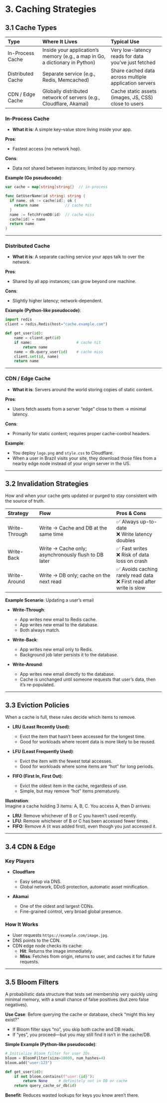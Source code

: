# 3. Caching Strategies

## 3.1 Cache Types

| Type | Where It Lives | Typical Use |
|:---|:---|:---|
| In-Process Cache | Inside your application’s memory (e.g., a map in Go, a dictionary in Python) | Very low-latency reads for data you’ve just fetched |
| Distributed Cache | Separate service (e.g., Redis, Memcached) | Share cached data across multiple application servers |
| CDN / Edge Cache | Globally distributed network of servers (e.g., Cloudflare, Akamai) | Cache static assets (images, JS, CSS) close to users |

### In-Process Cache

- **What it is**: A simple key–value store living inside your app.

**Pros**:
- Fastest access (no network hop).

**Cons**:
- Data not shared between instances; limited by app memory.

**Example (Go pseudocode)**:
```go
var cache = map[string]string{}  // in-process

func GetUserName(id string) string {
  if name, ok := cache[id]; ok {
    return name            // cache hit
  }
  name := fetchFromDB(id)  // cache miss
  cache[id] = name
  return name
}
```

---

### Distributed Cache

- **What it is**: A separate caching service your apps talk to over the network.

**Pros**:
- Shared by all app instances; can grow beyond one machine.

**Cons**:
- Slightly higher latency; network-dependent.

**Example (Python-like pseudocode)**:
```python
import redis
client = redis.Redis(host="cache.example.com")

def get_user(id):
    name = client.get(id)
    if name:                    # cache hit
        return name
    name = db.query_user(id)    # cache miss
    client.set(id, name)
    return name
```

---

### CDN / Edge Cache

- **What it is**: Servers around the world storing copies of static content.

**Pros**:
- Users fetch assets from a server “edge” close to them → minimal latency.

**Cons**:
- Primarily for static content; requires proper cache-control headers.

**Example**:
- You deploy `logo.png` and `style.css` to Cloudflare.
- When a user in Brazil visits your site, they download those files from a nearby edge node instead of your origin server in the US.

---

## 3.2 Invalidation Strategies

How and when your cache gets updated or purged to stay consistent with the source of truth.

| Strategy | Flow | Pros & Cons |
|:---|:---|:---|
| Write-Through | Write → Cache and DB at the same time | ✅ Always up-to-date <br> ❌ Write latency doubles |
| Write-Back | Write → Cache only; asynchronously flush to DB later | ✅ Fast writes <br> ❌ Risk of data loss on crash |
| Write-Around | Write → DB only; cache on the next read | ✅ Avoids caching rarely read data <br> ❌ First read after write is slow |

**Example Scenario**: Updating a user’s email

- **Write-Through**:
  - App writes new email to Redis cache.
  - App writes new email to the database.
  - Both always match.

- **Write-Back**:
  - App writes new email only to Redis.
  - Background job later persists it to the database.

- **Write-Around**:
  - App writes new email directly to the database.
  - Cache is unchanged until someone requests that user’s data, then it’s re-populated.

---

## 3.3 Eviction Policies

When a cache is full, these rules decide which items to remove.

- **LRU (Least Recently Used)**:
  - Evict the item that hasn’t been accessed for the longest time.
  - Good for workloads where recent data is more likely to be reused.

- **LFU (Least Frequently Used)**:
  - Evict the item with the fewest total accesses.
  - Good for workloads where some items are “hot” for long periods.

- **FIFO (First In, First Out)**:
  - Evict the oldest item in the cache, regardless of use.
  - Simple, but may remove “hot” items prematurely.

**Illustration**:  
Imagine a cache holding 3 items: A, B, C. You access A, then D arrives:
- **LRU**: Remove whichever of B or C you haven’t used recently.
- **LFU**: Remove whichever of B or C has been accessed fewer times.
- **FIFO**: Remove A (it was added first), even though you just accessed it.

---

## 3.4 CDN & Edge

### Key Players

- **Cloudflare**
  - Easy setup via DNS.
  - Global network, DDoS protection, automatic asset minification.

- **Akamai**
  - One of the oldest and largest CDNs.
  - Fine-grained control, very broad global presence.

### How It Works

- User requests `https://example.com/image.jpg`.
- DNS points to the CDN.
- CDN edge node checks its cache:
  - **Hit**: Returns the image immediately.
  - **Miss**: Fetches from origin, returns to user, and caches it for future requests.

---

## 3.5 Bloom Filters

A probabilistic data structure that tests set membership very quickly using minimal memory, with a small chance of false positives (but zero false negatives).

**Use Case**: Before querying the cache or database, check “might this key exist?”

- If Bloom filter says “no”, you skip both cache and DB reads.
- If “yes”, you proceed—but you may still find it isn’t in the cache/DB.

**Simple Example (Python-like pseudocode)**:
```python
# Initialize Bloom filter for user IDs
bloom = BloomFilter(size=10000, num_hashes=4)
bloom.add("user:123")

def get_user(id):
    if not bloom.contains(f"user:{id}"):
        return None     # definitely not in DB or cache
    return query_cache_or_db(id)
```

**Benefit**: Reduces wasted lookups for keys you know aren’t there.
